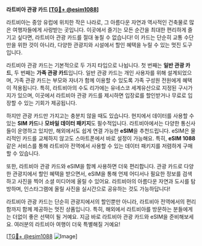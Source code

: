 **라트비아 관광 카드 [[TG💪+ @esim1088](https://t.me/s/esim1088)]**

라트비아는 중앙 유럽에 위치한 작은 나라로, 그 아름다운 자연과 역사적인 건축물로 많은 여행자들에게 사랑받는 곳입니다. 이곳에서 즐기는 모든 순간을 최대한 편리하게 즐기고 싶다면, 라트비아 관광 카드를 절대 놓칠 수 없습니다! 이 카드는 단순히 교통 수단만을 위한 것이 아니라, 다양한 관광지와 시설에서 할인 혜택을 누릴 수 있는 멋진 도구입니다.

라트비아 관광 카드는 기본적으로 두 가지 타입으로 나뉩니다. 첫 번째는 **일반 관광 카드**, 두 번째는 **가족 관광 카드**입니다. 일반 관광 카드는 개인 사용자를 위해 설계되었으며, 가족 관광 카드는 부모와 자녀가 함께 이용할 수 있도록 가족 구성원 전원에게 혜택이 적용됩니다. 특히, 라트비아의 수도 리가에는 유네스코 세계유산으로 지정된 구시가지가 있으며, 이곳에서 라트비아 관광 카드를 제시하면 입장료를 할인받거나 무료로 입장할 수 있는 기회가 제공됩니다.

하지만 관광 카드만 가지고는 충분치 않을 때도 있습니다. 현지에서 데이터를 사용할 수 있는 **SIM 카드**나 **모바일 데이터 패키지**도 필수적입니다. 라트비아에서는 다양한 통신사들이 운영하고 있지만, 해외에서도 쉽게 연결 가능한 **eSIM**을 추천드립니다. eSIM은 물리적인 카드를 교체하지 않고도 스마트폰에서 바로 설정이 가능해요. 특히, **eSIM 1088** 같은 서비스를 통해 라트비아 전역에서 사용할 수 있는 데이터 패키지를 저렴하게 구매할 수 있습니다. 

또한, 라트비아 관광 카드와 eSIM을 함께 사용하면 더욱 편리합니다. 관광 카드로 다양한 관광지에서 할인 혜택을 받으면서, eSIM을 통해 언제 어디서나 필요한 정보를 검색하고 사진을 찍어 소셜 미디어에 올릴 수 있어요. 라트비아의 아름다운 자연과 도시를 탐방하며, 인스타그램에 올릴 사진을 실시간으로 공유하는 것도 가능하답니다!

라트비아 관광 카드는 단순히 관광지에서의 할인뿐만 아니라, 라트비아 전역에서의 편리함까지 함께 제공하는 멋진 상품입니다. 특히, 해외에서 라트비아를 방문하는 분들에게는 더없이 좋은 선택이 될 거예요. 지금 바로 라트비아 관광 카드와 eSIM을 준비해보세요. 여러분의 라트비아 여행이 더욱 특별해질 거예요!

[[TG💪+ @esim1088](https://t.me/s/esim1088) ![Image](https://i.postimg.cc/Y0z9fWf4/image.png)]